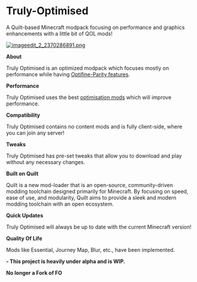 # Truly-Optimised
A Quilt-based Minecraft modpack focusing on performance and graphics enhancements with a little bit of QOL mods!

[![imageedit_2_2370286891.png](https://cdn.jsdelivr.net/gh/Owl81001/Truly-Optimized-Quilt-@main/imageedit_2_2370286891.png)](https://quiltmc.org/en/)

**About**

Truly Optimised is an optimized modpack which focuses mostly on performance while having [Optifine-Parity features](https://lambdaurora.dev/optifine_alternatives/).

**Performance**

Truly Optimised uses the best [optimisation mods](https://github.com/TheUsefulLists/UsefulMods) which will improve performance.

**Compatibility**

Truly Optimised contains no content mods and is fully client-side, where you can join any server!

**Tweaks**

Truly Optimised has pre-set tweaks that allow you to download and play without any necessary changes.

**Built on Quilt**

Quilt is a new mod-loader that is an open-source, community-driven modding toolchain designed primarily for Minecraft. By focusing on speed, ease of use, and modularity, Quilt aims to provide a sleek and modern modding toolchain with an open ecosystem.

**Quick Updates**

Truly Optimised will always be up to date with the current Minecraft version!

**Quality Of Life**

Mods like Essential, Journey Map, Blur, etc., have been implemented.

**- This project is heavily under alpha and is WIP.**

**No longer a Fork of FO**
